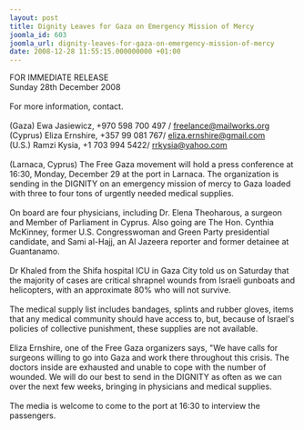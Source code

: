 ```yaml
---
layout: post
title: Dignity Leaves for Gaza on Emergency Mission of Mercy
joomla_id: 603
joomla_url: dignity-leaves-for-gaza-on-emergency-mission-of-mercy
date: 2008-12-28 11:55:15.000000000 +01:00
---
```

FOR IMMEDIATE RELEASE<br />Sunday 28th December 2008<br /><br />For more information, contact. <br /><br />(Gaza) Ewa Jasiewicz, +970 598 700 497 / <a href="mailto:freelance@mailworks.org">freelance@mailworks.org</a> <br />(Cyprus) Eliza Ernshire, +357 99 081 767/ <a href="mailto:eliza.ernshire@gmail.com">eliza.ernshire@gmail.com</a><br />(U.S.) Ramzi Kysia, +1 703 994 5422/ <a href="mailto:rrkysia@yahoo.com">rrkysia@yahoo.com</a><br />&nbsp;<br />(Larnaca, Cyprus) The Free Gaza movement will hold a press conference at 16:30, Monday, December 29 at the port in Larnaca. The organization is sending in the DIGNITY on an emergency mission of mercy to Gaza loaded with three to four tons of urgently needed medical supplies.<br /><br />On board are four physicians, including Dr. Elena Theoharous, a surgeon and Member of Parliament in Cyprus. Also going are The Hon. Cynthia McKinney, former U.S. Congresswoman and Green Party presidential candidate, and Sami al-Hajj, an Al Jazeera reporter and former detainee at Guantanamo.<br /><br />Dr Khaled from the Shifa hospital ICU in Gaza City told us on Saturday that the majority of cases are critical shrapnel wounds from Israeli gunboats and helicopters, with an approximate 80% who will not survive. <br /><br />The medical supply list includes bandages, splints and rubber gloves, items that any medical community should have access to, but, because of Israel's policies of collective punishment, these supplies are not available.<br /><br />Eliza Ernshire, one of the Free Gaza organizers says, &quot;We have calls for surgeons willing to go into Gaza and work there throughout this crisis. The doctors inside are exhausted and unable to cope with the number of wounded. We will do our best to send in the DIGNITY as often as we can over the next few weeks, bringing in physicians and medical supplies.<br /><br />The media is welcome to come to the port at 16:30 to interview the passengers. <p><a href=""></a></p>
